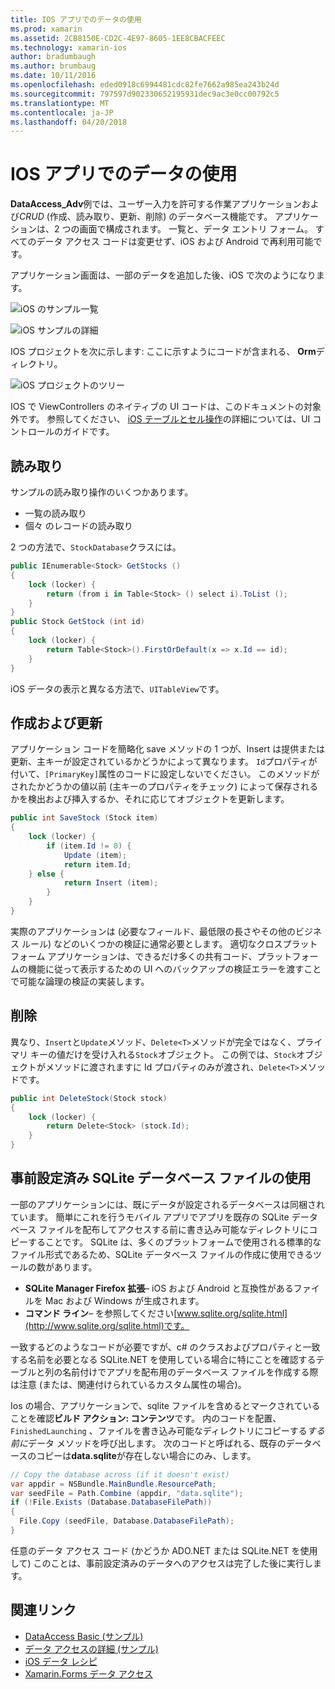 ```yaml
---
title: IOS アプリでのデータの使用
ms.prod: xamarin
ms.assetid: 2CB8150E-CD2C-4E97-8605-1EE8CBACFEEC
ms.technology: xamarin-ios
author: bradumbaugh
ms.author: brumbaug
ms.date: 10/11/2016
ms.openlocfilehash: eded0918c6994481cdc82fe7662a985ea243b24d
ms.sourcegitcommit: 797597d902330652195931dec9ac3e0cc00792c5
ms.translationtype: MT
ms.contentlocale: ja-JP
ms.lasthandoff: 04/20/2018
---
```

# <a name="using-data-in-an-ios-app"></a>IOS アプリでのデータの使用

**DataAccess_Adv**例では、ユーザー入力を許可する作業アプリケーションおよび*CRUD* (作成、読み取り、更新、削除) のデータベース機能です。 アプリケーションは、2 つの画面で構成されます。 一覧と、データ エントリ フォーム。 すべてのデータ アクセス コードは変更せず、iOS および Android で再利用可能です。

アプリケーション画面は、一部のデータを追加した後、iOS で次のようになります。

 ![](using-data-in-an-app-images/image9.png "iOS のサンプル一覧")

 ![](using-data-in-an-app-images/image10.png "iOS サンプルの詳細")

IOS プロジェクトを次に示します: ここに示すようにコードが含まれる、 **Orm**ディレクトリ。

 ![](using-data-in-an-app-images/image13.png "iOS プロジェクトのツリー")

IOS で ViewControllers のネイティブの UI コードは、このドキュメントの対象外です。
参照してください、 [iOS テーブルとセル操作](~/ios/user-interface/controls/tables/index.md)の詳細については、UI コントロールのガイドです。

## <a name="read"></a>読み取り

サンプルの読み取り操作のいくつかあります。

-  一覧の読み取り
-  個々 のレコードの読み取り


2 つの方法で、`StockDatabase`クラスには。

```csharp
public IEnumerable<Stock> GetStocks ()
{
    lock (locker) {
        return (from i in Table<Stock> () select i).ToList ();
    }
}
public Stock GetStock (int id)
{
    lock (locker) {
        return Table<Stock>().FirstOrDefault(x => x.Id == id);
    }
}
```

iOS データの表示と異なる方法で、`UITableView`です。

## <a name="create-and-update"></a>作成および更新

アプリケーション コードを簡略化 save メソッドの 1 つが、Insert は提供または 更新、主キーが設定されているかどうかによって異なります。 `Id`プロパティが付いて、`[PrimaryKey]`属性のコードに設定しないでください。
このメソッドがされたかどうかの値以前 (主キーのプロパティをチェック) によって保存されるかを検出および挿入するか、それに応じてオブジェクトを更新します。

```csharp
public int SaveStock (Stock item)
{
    lock (locker) {
        if (item.Id != 0) {
            Update (item);
            return item.Id;
    } else {
            return Insert (item);
        }
    }
}
```



実際のアプリケーションは (必要なフィールド、最低限の長さやその他のビジネス ルール) などのいくつかの検証に通常必要とします。
適切なクロスプラット フォーム アプリケーションは、できるだけ多くの共有コード、プラットフォームの機能に従って表示するための UI へのバックアップの検証エラーを渡すことで可能な論理の検証の実装します。

## <a name="delete"></a>削除

異なり、`Insert`と`Update`メソッド、`Delete<T>`メソッドが完全ではなく、プライマリ キーの値だけを受け入れる`Stock`オブジェクト。
この例では、`Stock`オブジェクトがメソッドに渡されますに Id プロパティのみが渡され、`Delete<T>`メソッドです。

```csharp
public int DeleteStock(Stock stock)
{
    lock (locker) {
        return Delete<Stock> (stock.Id);
    }
}
```

## <a name="using-a-pre-populated-sqlite-database-file"></a>事前設定済み SQLite データベース ファイルの使用

一部のアプリケーションには、既にデータが設定されるデータベースは同梱されています。
簡単にこれを行うモバイル アプリでアプリを既存の SQLite データベース ファイルを配布してアクセスする前に書き込み可能なディレクトリにコピーすることです。 SQLite は、多くのプラットフォームで使用される標準的なファイル形式であるため、SQLite データベース ファイルの作成に使用できるツールの数があります。

-  **SQLite Manager Firefox 拡張**– iOS および Android と互換性があるファイルを Mac および Windows が生成されます。
-  **コマンド ライン**– を参照してください[www.sqlite.org/sqlite.html](http://www.sqlite.org/sqlite.html)です。


一致するどのようなコードが必要ですが、c# のクラスおよびプロパティと一致する名前を必要となる SQLite.NET を使用している場合に特にことを確認するテーブルと列の名前付けでアプリを配布用のデータベース ファイルを作成する際は注意 (または、関連付けられているカスタム属性の場合)。

Ios の場合、アプリケーションで、sqlite ファイルを含めるとマークされていることを確認**ビルド アクション: コンテンツ**です。 内のコードを配置、 `FinishedLaunching` 、ファイルを書き込み可能なディレクトリにコピーする*する前に*データ メソッドを呼び出します。 次のコードと呼ばれる、既存のデータベースのコピーは**data.sqlite**が存在しない場合にのみ、します。

```csharp
// Copy the database across (if it doesn't exist)
var appdir = NSBundle.MainBundle.ResourcePath;
var seedFile = Path.Combine (appdir, "data.sqlite");
if (!File.Exists (Database.DatabaseFilePath))
{
  File.Copy (seedFile, Database.DatabaseFilePath);
}
```

任意のデータ アクセス コード (かどうか ADO.NET または SQLite.NET を使用して) このことは、事前設定済みのデータへのアクセスは完了した後に実行します。


## <a name="related-links"></a>関連リンク

- [DataAccess Basic (サンプル)](https://github.com/xamarin/mobile-samples/tree/master/DataAccess/Basic)
- [データ アクセスの詳細 (サンプル)](https://github.com/xamarin/mobile-samples/tree/master/DataAccess/Advanced)
- [iOS データ レシピ](https://developer.xamarin.com/recipes/ios/data/sqlite/)
- [Xamarin.Forms データ アクセス](~/xamarin-forms/app-fundamentals/databases.md)
